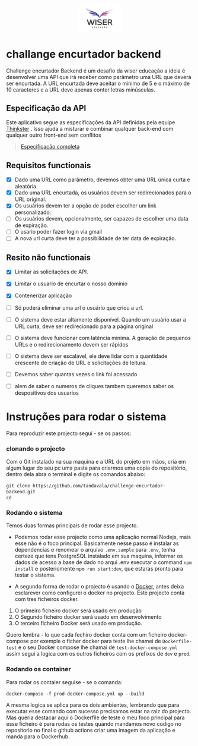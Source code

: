 <p align="center">
    <img src="./image001.gif" width="120"  alg="Wiser Educação logo" />
</p>

# challange encurtador backend

Challenge encurtador Backend é um desafio da wiser educação a ideia é desenvolver uma API que irá receber como parâmetro uma URL que deverá ser encurtada. A URL encurtada deve aceitar o mínimo de 5 e o máximo de 10 caracteres e a URL deve apenas conter letras minúsculas.

## Especificação da API

Este aplicativo segue as especificações da API definidas pela equipe [Thinkster](https://github.com/gothinkster) . Isso ajuda a misturar e combinar qualquer back-end com qualquer outro front-end sem conflitos

> [Especificação completa](https://github.com/gothinkster/realworld/tree/master/api)

## Requisitos functionais

- [x] Dado uma URL como parâmetro, devemos obter uma URL única curta e aleatória.
- [x] Dado uma URL encurtada, os usuários devem ser redirecionados para o URL original.
- [x] Os usuários devem ter a opção de poder escolher um link personalizado.
- [ ] Os usuários devem, opcionalmente, ser capazes de escolher uma data de expiração.
- [ ] O usario poder fazer login via gmail
- [ ] A nova url curta deve ter a possibilidade de ter data de expiração.

## Resito não functionais

- [x] Limitar as solicitações de API.
- [x] Limitar o usuario de encurtar o nosso dominio
- [x] Contenerizar aplicação
- [ ] Só poderá eliminar uma url o usuário que criou a url.
- [ ] O sistema deve estar altamente disponível. Quando um usuário usar a URL curta, deve ser redirecionado para a página original
- [ ] O sistema deve funcionar com latência mínima. A geração de pequenos URLs e o redirecionamento devem ser rápidos
- [ ] O sistema deve ser escalável, ele deve lidar com a quantidade crescente de criação de URL e solicitações de leitura.
- [ ] Devemos saber quantas vezes o link foi acessado

- [ ] alem de saber o numeros de cliques tambem queremos saber os despositivos dos usuarios

# Instruções para rodar o sistema

Para reproduzir este projecto segui - se os passos:

### clonando o projecto

Com o Git instalado na sua maquina e a URL do projeto em mãos, cria em algum lugar do seu pc uma pasta para criarmos uma copia do repositório, dentro dela abra o terminal e digite os comandos abaixo:

```
git clone https://github.com/tandavala/challenge-encurtador-backend.git
cd
```

### Rodando o sistema

Temos duas formas principais de rodar esse projecto.

- Podemos rodar esse projecto como uma aplicação normal Nodejs, mais esse não é o foco principal. Basicamente nesse passo é instalar as dependencias e renomear o arquivo `.env.sample` para `.env`, tenha certeze que tens PostgreSQL instalado em sua maquina, informar os dados de acesso a base de dado no arqui .env executar o command `npm install` e posteriomente `npm run start:dev`, que estaras pronto para testar o sistema.

- A segundo forma de rodar o projecto é usando o [Docker](https://www.docker.com/), antes deixa esclarever como configurei o docker no projecto. Este projecto conta com tres ficheiros docker.

1. O primeiro ficheiro docker será usado em produção
2. O Segundo ficheiro docker será usado em desenvolvimento
3. O terceiro ficheiro Docker será usado em produção.

Quero lembra - lo que cada fechiro docker conta com um ficheiro docker-compose por exemple o ficher docker para teste lhe chamei de `Dockerfile-test` e o seu Docker compose lhe chamai de `test-docker-compose.yml` assim segui a logica com os outros ficheiros com os prefixos de `dev` e `prod`.

### Rodando os container

Para rodar os contaier seguise - se o comanda:

```
docker-compose -f prod-docker-compose.yml up --build
```

A mesma logica se aplica para os dois ambientes, lembrando que para executar esse comando com sucesso precisamos estar na raiz do projecto. Mas queria destacar aqui o Dockerfile de teste o meu foco principal para esse ficheiro é para rodas os testes quando mandamos novo codigo no repositorio no final o github actions criar uma imagem da aplicação e manda para o Dockerhub.
